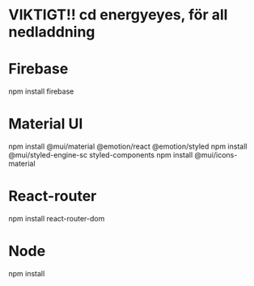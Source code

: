 # VIKTIGT!! cd energyeyes, för all nedladdning

# Firebase
npm install firebase

# Material UI
npm install @mui/material @emotion/react @emotion/styled
npm install @mui/styled-engine-sc styled-components
npm install @mui/icons-material

# React-router 
npm install react-router-dom

# Node
npm install